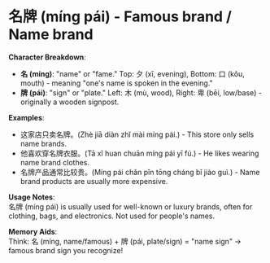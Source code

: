 # **名牌 (míng pái) - Famous brand / Name brand**

**Character Breakdown**:  
- **名 (míng)**: "name" or "fame." Top: 夕 (xī, evening), Bottom: 口 (kǒu, mouth) - meaning "one's name is spoken in the evening."  
- **牌 (pái)**: "sign" or "plate." Left: 木 (mù, wood), Right: 卑 (bēi, low/base) - originally a wooden signpost.

**Examples**:  
- 这家店只卖名牌。(Zhè jiā diàn zhǐ mài míng pái.) - This store only sells name brands.  
- 他喜欢穿名牌衣服。(Tā xǐ huan chuān míng pái yī fú.) - He likes wearing name brand clothes.  
- 名牌产品通常比较贵。(Míng pái chǎn pǐn tōng cháng bǐ jiào guì.) - Name brand products are usually more expensive.

**Usage Notes**:  
名牌 (míng pái) is usually used for well-known or luxury brands, often for clothing, bags, and electronics. Not used for people's names.

**Memory Aids**:  
Think: 名 (míng, name/famous) + 牌 (pái, plate/sign) = "name sign" → famous brand sign you recognize!